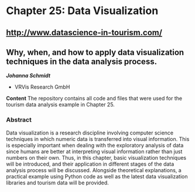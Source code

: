 # Chapter 25: Data Visualization

## http://www.datascience-in-tourism.com/
## Why, when, and how to apply data visualization techniques in the data analysis process.

***Johanna Schmidt*** 
* VRVis Research GmbH

**Content**
The repository contains all code and files that were used for the tourism data analysis example in Chapter 25.

### Abstract

Data visualization is a research discipline involving computer science techniques in which numeric data is transferred into visual information. This is especially important when dealing with the exploratory analysis of data since humans are better at interpreting visual information rather than just numbers on their own. Thus, in this chapter, basic visualization techniques will be introduced, and their application in different stages of the data analysis process will be discussed. Alongside theoretical explanations, a practical example using Python code as well as the latest data visualization libraries and tourism data will be provided.
